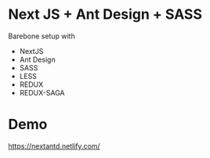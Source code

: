 # Next JS + Ant Design + SASS 

Barebone setup with
- NextJS
- Ant Design
- SASS
- LESS
- REDUX
- REDUX-SAGA

# Demo
https://nextantd.netlify.com/
